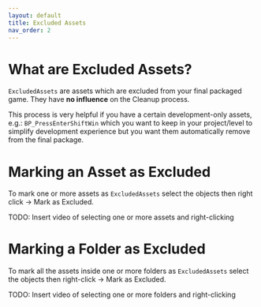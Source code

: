 ```yaml
---
layout: default
title: Excluded Assets
nav_order: 2
---
```


# What are Excluded Assets?

`ExcludedAssets` are assets which are excluded from your final packaged game. They have **no influence** on the Cleanup process.

This process is very helpful if you have a certain development-only assets, e.g.: `BP_PressEnterShiftWin` which you want to keep in your project/level to simplify development experience but you want them automatically remove from the final package.

# Marking an Asset as Excluded

To mark one or more assets as `ExcludedAssets` select the objects then right click -> Mark as Excluded.

TODO: Insert video of selecting one or more assets and right-clicking

# Marking a Folder as Excluded

To mark all the assets inside one or more folders as `ExcludedAssets` select the objects then right-click -> Mark as Excluded.

TODO: Insert video of selecting one or more folders and right-clicking